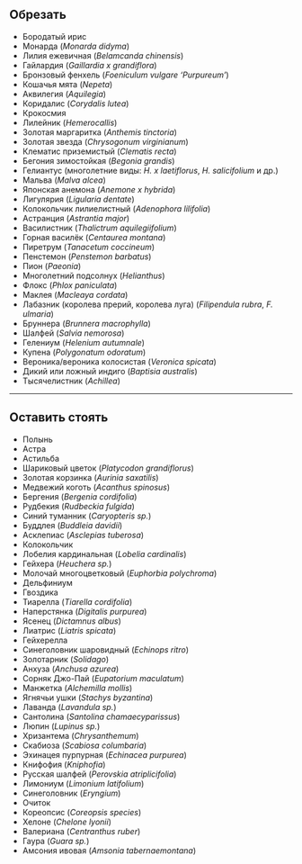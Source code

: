 ## Обрезать

- Бородатый ирис
- Монарда (*Monarda didyma*)
- Лилия ежевичная (*Belamcanda chinensis*)
- Гайлардия (*Gaillardia x grandiflora*)
- Бронзовый фенхель (*Foeniculum vulgare ‘Purpureum’*)
- Кошачья мята (*Nepeta*)
- Аквилегия (*Aquilegia*)
- Коридалис (*Corydalis lutea*)
- Крокосмия
- Лилейник (*Hemerocallis*)
- Золотая маргаритка (*Anthemis tinctoria*)
- Золотая звезда (*Chrysogonum virginianum*)
- Клематис приземистый (*Clematis recta*)
- Бегония зимостойкая (*Begonia grandis*)
- Гелиантус (многолетние виды: *H. x laetiflorus*, *H. salicifolium* и др.)
- Мальва (*Malva alcea*)
- Японская анемона (*Anemone x hybrida*)
- Лигулярия (*Ligularia dentate*)
- Колокольчик лилиелистный (*Adenophora lilifolia*)
- Астранция (*Astrantia major*)
- Василистник (*Thalictrum aquilegiifolium*)
- Горная василёк (*Centaurea montana*)
- Пиретрум (*Tanacetum coccineum*)
- Пенстемон (*Penstemon barbatus*)
- Пион (*Paeonia*)
- Многолетний подсолнух (*Helianthus*)
- Флокс (*Phlox paniculata*)
- Маклея (*Macleaya cordata*)
- Лабазник (королева прерий, королева луга) (*Filipendula rubra*, *F. ulmaria*)
- Бруннера (*Brunnera macrophylla*)
- Шалфей (*Salvia nemorosa*)
- Гелениум (*Helenium autumnale*)
- Купена (*Polygonatum odoratum*)
- Вероника/вероника колосистая (*Veronica spicata*)
- Дикий или ложный индиго (*Baptisia australis*)
- Тысячелистник (*Achillea*)

---

## Оставить стоять


- Полынь
- Астра
- Астильба
- Шариковый цветок (*Platycodon grandiflorus*)
- Золотая корзинка (*Aurinia saxatilis*)
- Медвежий коготь (*Acanthus spinosus*)
- Бергения (*Bergenia cordifolia*)
- Рудбекия (*Rudbeckia fulgida*)
- Синий туманник (*Caryopteris sp.*)
- Буддлея (*Buddleia davidii*)
- Асклепиас (*Asclepias tuberosa*)
- Колокольчик
- Лобелия кардинальная (*Lobelia cardinalis*)
- Гейхера (*Heuchera sp.*)
- Молочай многоцветковый (*Euphorbia polychroma*)
- Дельфиниум
- Гвоздика
- Тиарелла (*Tiarella cordifolia*)
- Наперстянка (*Digitalis purpurea*)
- Ясенец (*Dictamnus albus*)
- Лиатрис (*Liatris spicata*)
- Гейхерелла
- Синеголовник шаровидный (*Echinops ritro*)
- Золотарник (*Solidago*)
- Анхуза (*Anchusa azurea*)
- Сорняк Джо-Пай (*Eupatorium maculatum*)
- Манжетка (*Alchemilla mollis*)
- Ягнячьи ушки (*Stachys byzantina*)
- Лаванда (*Lavandula sp.*)
- Сантолина (*Santolina chamaecyparissus*)
- Люпин (*Lupinus sp.*)
- Хризантема (*Chrysanthemum*)
- Скабиоза (*Scabiosa columbaria*)
- Эхинацея пурпурная (*Echinacea purpurea*)
- Книфофия (*Kniphofia*)
- Русская шалфей (*Perovskia atriplicifolia*)
- Лимониум (*Limonium latifolium*)
- Синеголовник (*Eryngium*)
- Очиток
- Кореопсис (*Coreopsis species*)
- Хелоне (*Chelone lyonii*)
- Валериана (*Centranthus ruber*)
- Гаура (*Guara sp.*)
- Амсония ивовая (*Amsonia tabernaemontana*)